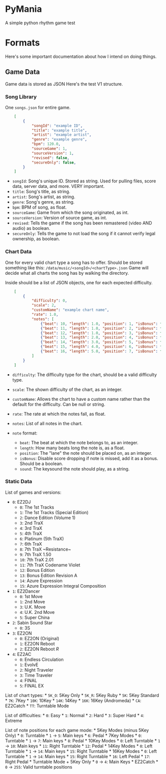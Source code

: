 # PyMania
 A simple python rhythm game test

# Formats
Here's some important documentation about how I intend on doing things.

## Game Data
Game data is stored as JSON
Here's the test V1 structure.

### Song Library
One `songs.json` for entire game.
```json
    [
        {
            "songId": "example ID",
            "title": "example title",
            "artist": "example artist",
            "genre": "example genre",
            "bpm": 120.0,
            "sourceGame": 1,
            "sourceVersion": 1,
            "revised": false,
            "secureOnly": false,
        }
    ]
```
* `songId`: Song's unique ID. Stored as string. Used for pulling files, score data, server data, and more. VERY important.
* `title`: Song's title, as string.
* `artist`: Song's artist, as string.
* `genre`: Song's genre, as string.
* `bpm`: BPM of song, as float.
* `sourceGame`: Game from which the song originated, as int.
* `sourceVersion`: Version of source game, as int.
* `revised`: Tells the game if the song has been remastered (video AND audio) as boolean.
* `secureOnly`: Tells the game to not load the song if it cannot verify legal ownership, as boolean.

### Chart Data
One for every valid chart type a song has to offer. Should be stored something like this: `/data/music/<songId>/<chartType>.json`
Game will decide what all charts the song has by walking the directory.

Inside should be a list of JSON objects, one for each expected difficulty.
```json
    [
        {
            "difficulty": 0,
            "scale": 2,
            "customName": "example chart name",
            "rate": 1.0,
            "notes": [
                {"beat": 10, "length": 1.0, "position": 1, "isBonus": false, "sound": "ex_sound_1"},
                {"beat": 11, "length": 1.0, "position": 2, "isBonus": false, "sound": "ex_sound_2"},
                {"beat": 12, "length": 1.0, "position": 3, "isBonus": false, "sound": "ex_sound_3"},
                {"beat": 13, "length": 2.0, "position": 4, "isBonus": false, "sound": "ex_sound_4"},
                {"beat": 14, "length": 3.0, "position": 5, "isBonus": false, "sound": "ex_sound_5"},
                {"beat": 15, "length": 4.0, "position": 6, "isBonus": false, "sound": "ex_sound_6"},
                {"beat": 16, "length": 5.0, "position": 7, "isBonus": false, "sound": "ex_sound_7"},
            ]
        }
    ]
```
* `difficulty`: The difficulty type for the chart, should be a valid difficulty type.
* `scale`: The shown difficulty of the chart, as an integer.
* `customName`: Allows the chart to have a custom name rather than the default for the difficulty. Can be null or string.
* `rate`: The rate at which the notes fall, as float.
* `notes`: List of all notes in the chart.

* `note` format:
    * `beat`: The beat at which the note belongs to, as an integer. 
    * `length`: How many beats long the note is, as a float.
    * `position`: The "lane" the note should be placed on, as an integer.
    * `isBonus`: Disable score dropping if note is missed, add it as a bonus. Should be a boolean.
    * `sound`: The keysound the note should play, as a string.

### Static Data
List of games and versions:
  * `0`: EZ2DJ
    * `0`: The 1st Tracks
    * `1`: The 1st Tracks (Special Edition)
    * `2`: Dance Edition (Volume 1)
    * `3`: 2nd TraX
    * `4`: 3rd TraX
    * `5`: 4th TraX
    * `6`: Platinum (5th TraX)
    * `7`: 6th TraX
    * `8`: 7th TraX ~Resistance~
    * `9`: 7th TraX 1.50
    * `10`: 7th TraX 2.01
    * `11`: 7th TraX Codename Violet
    * `12`: Bonus Edition
    * `13`: Bonus Edition Revision A
    * `14`: Azure Expression
    * `15`: Azure Expression Integral Composition
  * `1`: EZ2Dancer
    * `0`: 1st Move
    * `1`: 2nd Move
    * `3`: U.K. Move
    * `4`: U.K. 2nd Move
    * `5`: Super China
  * `2`: Sabin Sound Star
    * `0`: 3S
  * `3`: EZ2ON
    * `0`: EZ2ON (Original)
    * `1`: EZ2ON Reboot
    * `2`: EZ2ON Reboot *R*
  * `4`: EZ2AC
    * `0`: Endless Circulation
    * `1`: EvolvE
    * `2`: Night Traveler
    * `3`: Time Traveler
    * `4`: FINAL
    * `5`: FINAL EX

List of chart types:
    * `5K_O`: 5Key Only
    * `5K_R`: 5Key Ruby
    * `5K`: 5Key Standard
    * `7K`: 7Key
    * `10K`: 10Key
    * `14K`: 14Key
    * `16K`: 16Key (Andromeda)
    * `CA`: EZ2Catch
    * `TT`: Turntable Mode

List of difficulties:
    * `0`: Easy
    * `1`: Normal
    * `2`: Hard
    * `3`: Super Hard
    * `4`: Extreme

List of note positions for each game mode:
    * 5Key Modes (minus 5Key Only)
      * `0`: Turntable
      * `1` -> `5`: Main keys
      * `6`: Pedal
    * 7Key Modes
      * `0`: Turntable
      * `1` -> `7`: Main keys
      * `8`: Pedal
    * 10Key Modes
      * `0`: Left Turntable
      * `1` -> `10`: Main keys
      * `11`: Right Turntable
      * `12`: Pedal
    * 14Key Modes
      * `0`: Left Turntable
      * `1` -> `14`: Main keys
      * `15`: Right Turntable
    * 16Key Modes
      * `0`: Left Turntable
      * `1` -> `14`: Main keys
      * `15`: Right Turntable
      * `16`: Left Pedal
      * `17`: Right Pedal
    * Turntable Mode + 5Key Only
      * `0` -> `4`: Main Keys
    * EZ2Catch
      * `0` -> `255`: Valid turntable positions